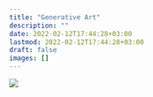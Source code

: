 ```yaml
---
title: "Generative Art"
description: ""
date: 2022-02-12T17:44:28+03:00
lastmod: 2022-02-12T17:44:28+03:00
draft: false
images: []
---
```

<div class="col-lg img-fluid">
    <img src="https://placeimg.com/480/480/nature/sepia">
</div>